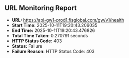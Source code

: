 ## URL Monitoring Report

- **URL:** https://api-gw1-prod1.fisglobal.com/gw/v1/health
- **Start Time:** 2025-10-11T19:20:43.206035
- **End Time:** 2025-10-11T19:20:43.476826
- **Total Time Taken:** 0.270791 seconds
- **HTTP Status Code:** 403
- **Status:** Failure
- **Failure Reason:** HTTP Status Code: 403
